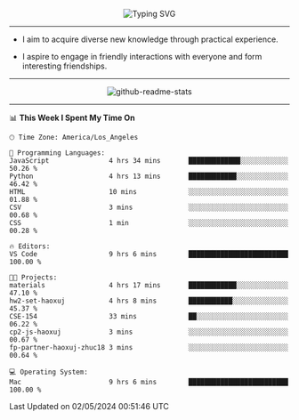 <p align="center">
  <img src="https://readme-typing-svg.demolab.com?font=Fira+Code&weight=500&size=32&duration=2500&pause=1600&center=true&vCenter=true&random=false&width=1024&height=64&lines=Hi+there+%F0%9F%91%8B;I'm+delighted+you+could+make+it+here+%F0%9F%8E%89;I'm+Harry%2C+a+college+student+still+finding+my+way" alt="Typing SVG" />
</p>


---


- I aim to acquire diverse new knowledge through practical experience.

- I aspire to engage in friendly interactions with everyone and form interesting friendships.


---


<p align="center">
  <img src="https://github-readme-stats.vercel.app/api?username=Harry-Jing&show_icons=true" alt="github-readme-stats"/>
</p>


---

<!--START_SECTION:waka-->
📊 **This Week I Spent My Time On** 

```text
🕑︎ Time Zone: America/Los_Angeles

💬 Programming Languages: 
JavaScript               4 hrs 34 mins       █████████████░░░░░░░░░░░░   50.26 % 
Python                   4 hrs 13 mins       ████████████░░░░░░░░░░░░░   46.42 % 
HTML                     10 mins             ░░░░░░░░░░░░░░░░░░░░░░░░░   01.88 % 
CSV                      3 mins              ░░░░░░░░░░░░░░░░░░░░░░░░░   00.68 % 
CSS                      1 min               ░░░░░░░░░░░░░░░░░░░░░░░░░   00.28 % 

🔥 Editors: 
VS Code                  9 hrs 6 mins        █████████████████████████   100.00 % 

🐱‍💻 Projects: 
materials                4 hrs 17 mins       ████████████░░░░░░░░░░░░░   47.10 % 
hw2-set-haoxuj           4 hrs 8 mins        ███████████░░░░░░░░░░░░░░   45.37 % 
CSE-154                  33 mins             ██░░░░░░░░░░░░░░░░░░░░░░░   06.22 % 
cp2-js-haoxuj            3 mins              ░░░░░░░░░░░░░░░░░░░░░░░░░   00.67 % 
fp-partner-haoxuj-zhuc18 3 mins              ░░░░░░░░░░░░░░░░░░░░░░░░░   00.64 % 

💻 Operating System: 
Mac                      9 hrs 6 mins        █████████████████████████   100.00 % 
```


 Last Updated on 02/05/2024 00:51:46 UTC
<!--END_SECTION:waka-->
